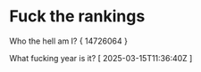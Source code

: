 # Fuck the rankings

Who the hell am I?
{ 14726064 }

What fucking year is it?
[ 2025-03-15T11:36:40Z ]
